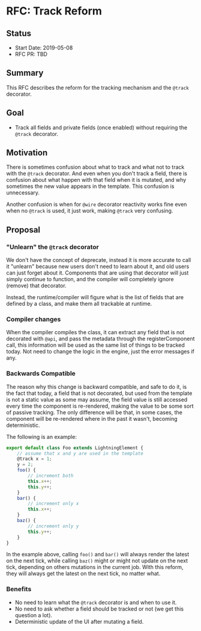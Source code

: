 # RFC: Track Reform

## Status

- Start Date: 2019-05-08
- RFC PR: TBD

## Summary

This RFC describes the reform for the tracking mechanism and the `@track` decorator.

## Goal

* Track all fields and private fields (once enabled) without requiring the `@track` decorator.

## Motivation

There is sometimes confusion about what to track and what not to track with the `@track` decorator. And even when you don't track a field, there is confusion about what happen with that field when it is mutated, and why sometimes the new value appears in the template. This confusion is unnecessary.

Another confusion is when for `@wire` decorator reactivity works fine even when no `@track` is used, it just work, making `@track` very confusing.

## Proposal

### "Unlearn" the `@track` decorator

We don't have the concept of deprecate, instead it is more accurate to call it "unlearn" because new users don't need to learn about it, and old users can just forget about it. Components that are using that decorator will just simply continue to function, and the compiler will completely ignore (remove) that decorator.

Instead, the runtime/compiler will figure what is the list of fields that are defined by a class, and make them all trackable at runtime.

### Compiler changes

When the compiler compiles the class, it can extract any field that is not decorated with `@api`, and pass the metadata through the registerComponent call, this information will be used as the same list of things to be tracked today. Not need to change the logic in the engine, just the error messages if any.

### Backwards Compatible

The reason why this change is backward compatible, and safe to do it, is the fact that today, a field that is not decorated, but used from the template is not a static value as some may assume, the field value is still accessed every time the component is re-rendered, making the value to be some sort of passive tracking. The only difference will be that, in some cases, the component will be re-rendered where in the past it wasn't, becoming deterministic.

The following is an example:

```js
export default class Foo extends LightningElement {
    // assume that x and y are used in the template
    @track x = 1;
    y = 2;
    foo() {
        // increment both
        this.x++;
        this.y++;
    }
    bar() {
        // increment only x
        this.x++;
    }
    baz() {
        // increment only y
        this.y++;
    }
}
```

In the example above, calling `foo()` and `bar()` will always render the latest on the next tick, while calling `baz()` might or might not update on the next tick, depending on others mutations in the current job. With this reform, they will always get the latest on the next tick, no matter what.

### Benefits

* No need to learn what the `@track` decorator is and when to use it.
* No need to ask whether a field should be tracked or not (we get this question a lot).
* Deterministic update of the UI after mutating a field.
